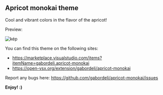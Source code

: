 ## Apricot monokai theme

Cool and vibrant colors in the flavor of the apricot!


Preview:

![kép](https://github.com/gabordeli/apricot-monokai/assets/25013953/2c2a6c37-0969-4ff2-9ea3-096f8dd2b6d3)

You can find this theme on the following sites:
- https://marketplace.visualstudio.com/items?itemName=gabordeli.apricot-monokai
- https://open-vsx.org/extension/gabordeli/apricot-monokai


Report any bugs here:
https://github.com/gabordeli/apricot-monokai/issues


**Enjoy! :)**
